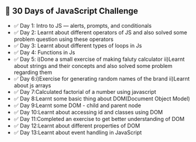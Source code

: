 ## 🚀 30 Days of JavaScript Challenge

- ✅ Day 1: Intro to JS — alerts, prompts, and conditionals
- ✅ Day 2: Learnt about different operators of JS and also solved some problem question using these operators
- ✅ Day 3: Learnt about different types of loops in Js 
- ✅ Day 4: Functions in Js 
- ✅ Day 5: i)Done a small exercise of making faluty calculator 
            ii)Learnt about strings and their concepts and also solved some problem regarding them
- ✅ Day 6:i)Exercise for generating random names of the brand
            ii)Learnt about js arrays
- ✅ Day 7:Calculated factorial of a number using javascript
- ✅ Day 8:Learnt some basic thing about DOM(Document Object Model)
- ✅ Day 9:Learnt some DOM - child and parent node
- ✅ Day 10:Learnt about accessing id and classes using DOM
- ✅ Day 11:Completed an exercise to get better understanding of DOM
- ✅ Day 12:Learnt about different properties of DOM
- ✅ Day 13:Learnt about event handling in JavaScript





